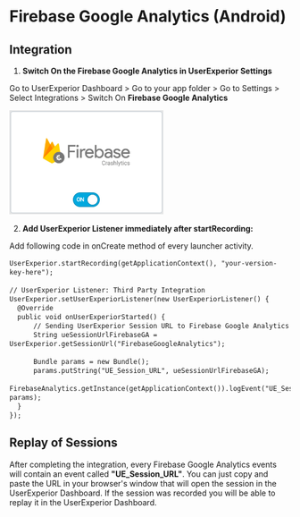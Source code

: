 # Firebase Google Analytics (Android)

## Integration

1. **Switch On the Firebase Google Analytics in UserExperior Settings**

  Go to UserExperior Dashboard > Go to your app folder > Go to Settings > Select Integrations > Switch On **Firebase Google Analytics**
  
  ![Firebase Crashlytics Switch](_media/firebase-crashlytics-android/firebase-crashlytics-switch.png)

2. **Add UserExperior Listener immediately after startRecording:**

  Add following code in onCreate method of every launcher activity.

  ```
  UserExperior.startRecording(getApplicationContext(), "your-version-key-here");
  
  // UserExperior Listener: Third Party Integration
  UserExperior.setUserExperiorListener(new UserExperiorListener() {
    @Override
    public void onUserExperiorStarted() {
        // Sending UserExperior Session URL to Firebase Google Analytics
        String ueSessionUrlFirebaseGA = UserExperior.getSessionUrl("FirebaseGoogleAnalytics");
        
        Bundle params = new Bundle();
        params.putString("UE_Session_URL", ueSessionUrlFirebaseGA);
        FirebaseAnalytics.getInstance(getApplicationContext()).logEvent("UE_Session_URL", params);
    }
  });
  ```
  
## Replay of Sessions
 
After completing the integration, every Firebase Google Analytics events will contain an event called **"UE_Session_URL"**. You can just copy and paste the URL in your browser's window that will open the session in the UserExperior Dashboard. If the session was recorded you will be able to replay it in the UserExperior Dashboard.
